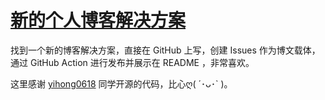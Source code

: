 # [新的个人博客解决方案](https://github.com/Urchinzhou/gitblog/issues/2)

找到一个新的博客解决方案，直接在 GitHub 上写，创建 Issues 作为博文载体，通过 GitHub Action 进行发布并展示在 README ，非常喜欢。

这里感谢 [yihong0618](https://github.com/yihong0618) 同学开源的代码，比心ღ( ´･ᴗ･` )。
